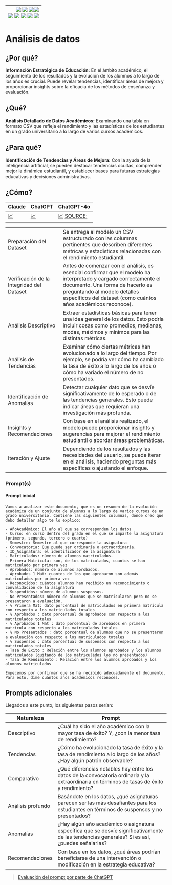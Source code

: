 <div align=right>

|[![](https://img.shields.io/badge/-Inicio-FFF?style=flat&logo=Emlakjet&logoColor=black)](/README.md) [![](https://img.shields.io/badge/-Introducción-FFF?style=flat&logo=abbrobotstudio&logoColor=black)](/documentos/intro.md) [![](https://img.shields.io/badge/-Panorámica-FFF?style=flat&logo=openstreetmap&logoColor=black)](/documentos/panoramica.md)[![](https://img.shields.io/badge/-Modelos_de_lenguaje-FFF?style=flat&logo=LiveChat&logoColor=black)](/documentos/LLMs.md)<br>  [![](https://img.shields.io/badge/-Prompts-FFF?style=flat&logo=Proton&logoColor=black)](/documentos/prompts/README.md) [![](https://img.shields.io/badge/-Ing,_de_prompts-FFF?style=flat&logo=googleearthengine&logoColor=black)](/documentos/ingenieriaDePrompts/README.md) [![](https://img.shields.io/badge/-Patrones-FFF?style=flat&logo=textpattern&logoColor=black)](/documentos/ingenieriaDePrompts/patrones/README.md) [![](https://img.shields.io/badge/8vP-FFF?style=flat&logo=v8&logoColor=black)](/documentos/prompts/mejoresPracticas/8virtudesDelPrompting.md) [![](https://img.shields.io/badge/-Casos_de_uso-FFF?style=flat&logo=gitbook&logoColor=black)](/documentos/casosDeUso/README.md)|
|-:|

</div>

# Análisis de datos

## ¿Por qué?

**Información Estratégica de Educación:** En el ámbito académico, el seguimiento de los resultados y la evolución de los alumnos a lo largo de los años es crucial. Puede revelar tendencias, identificar áreas de mejora y proporcionar insights sobre la eficacia de los métodos de enseñanza y evaluación.

## ¿Qué?

**Análisis Detallado de Datos Académicos:** Examinando una tabla en formato CSV que refleja el rendimiento y las estadísticas de los estudiantes en un grado universitario a lo largo de varios cursos académicos.

## ¿Para qué?

**Identificación de Tendencias y Áreas de Mejora:** Con la ayuda de la inteligencia artificial, se pueden destacar tendencias ocultas, comprender mejor la dinámica estudiantil, y establecer bases para futuras estrategias educativas y decisiones administrativas.

## ¿Cómo?

|Claude|ChatGPT|ChatGPT-4o|
|-|-|-|
[📈](https://claude.ai/chat/939c89f2-806c-46d0-8f83-261e880aaeec)|[📈](https://chat.openai.com/share/e91a8a36-72c7-4d9e-9222-984ebae2b7bb)|[📈](https://chat.openai.com/share/43a6ab99-511d-40e2-b275-12381b7a5987) [SOURCE:](https://chatgpt.com/c/8e8d9347-ad80-40a5-94fc-1528e8213f75)

|||
|-|-|
Preparación del Dataset|Se entrega al modelo un CSV estructurado con las columnas pertinentes que describen diferentes métricas y estadísticas relacionadas con el rendimiento estudiantil.
Verificación de la Integridad del Dataset|Antes de comenzar con el análisis, es esencial confirmar que el modelo ha interpretado y cargado correctamente el documento. Una forma de hacerlo es preguntando al modelo detalles específicos del dataset (como cuántos años académicos reconoce).
Análisis Descriptivo|Extraer estadísticas básicas para tener una idea general de los datos. Esto podría incluir cosas como promedios, medianas, modas, máximos y mínimos para las distintas métricas.
Análisis de Tendencias|Examinar cómo ciertas métricas han evolucionado a lo largo del tiempo. Por ejemplo, se podría ver cómo ha cambiado la tasa de éxito a lo largo de los años o cómo ha variado el número de no presentados.
Identificación de Anomalías|Detectar cualquier dato que se desvíe significativamente de lo esperado o de las tendencias generales. Esto puede indicar áreas que requieran una investigación más profunda.
Insights y Recomendaciones|Con base en el análisis realizado, el modelo puede proporcionar insights y sugerencias para mejorar el rendimiento estudiantil o abordar áreas problemáticas.
Iteración y Ajuste|Dependiendo de los resultados y las necesidades del usuario, se puede iterar en el análisis, haciendo preguntas más específicas o ajustando el enfoque.

### Prompt(s)


#### Prompt inicial

```
Vamos a analizar este documento, que es un resumen de la evolución académica de un conjunto de alumnos a lo largo de varios cursos de un grado universitario. Contiene las siguientes columnas, dónde creo que debo detallar algo te lo explico:

- AñoAcadémico: El año al que se corresponden los datos
- Curso: en curso dentro del grado en el que se imparte la asignatura (primero, segundo, tercero o cuarto)
- Semestre: Semestre al que corresponde la asignatura
- Convocatoria: Que puede ser ordinaria o extraordinaria. 
- ID_Asignatura: el identificador de la asignatura 
- Matriculados: número de alumnos matriculados.
- Primera Matricula: son, de los matriculados, cuantos se han matriculado por primera vez
- Aprobados: número de alumnos aprobados.
- Aprobados 1 Mat: cuantos de los que aprobaron son además matriculados por primera vez
- Reconocidos: cuántos alumnos han recibido un reconocimiento o convalidación de la asignatura
- Suspendidos: número de alumnos suspensos.
- No Presentados: número de alumnos que se matricularon pero no se presentaron a evaluación.
- % Primera Mat: dato porcentual de matriculados en primera matrícula con respecto a los matriculados totales 
- % Aprobados : dato porcentual de aprobados con respecto a los matriculados totales
- % Aprobados 1 Mat : dato porcentual de aprobados en primera matrícula con respecto a los matriculados totales
- % No Presentados : dato porcentual de alumnos que no se presentaron a evaluación con respecto a los matriculados totales
- % Suspensos : dato porcentual de suspensos con respecto a los matriculados totales
- Tasa de Exito : Relación entre los alumnos aprobados y los alumnos matriculados (quitando de los matriculados los no presentados)
- Tasa de Rendimiento : Relación entre los alumnos aprobados y los alumnos matriculados

Empecemos por confirmar que se ha recibido adecuadamente el documento. Para esto, dime cuántos años académicos reconoces.
```

## Prompts adicionales

Llegados a este punto, los siguientes pasos serían:

|Naturaleza|Prompt|
|-|-|
Descriptivo|¿Cuál ha sido el año académico con la mayor tasa de éxito? Y, ¿con la menor tasa de rendimiento?
Tendencias|¿Cómo ha evolucionado la tasa de éxito y la tasa de rendimiento a lo largo de los años? ¿Hay algún patrón observable?
Comparativo|¿Qué diferencias notables hay entre los datos de la convocatoria ordinaria y la extraordinaria en términos de tasas de éxito y rendimiento?
Análisis profundo|Basándote en los datos, ¿qué asignaturas parecen ser las más desafiantes para los estudiantes en términos de suspensos y no presentados?
Anomalías|¿Hay algún año académico o asignatura específica que se desvíe significativamente de las tendencias generales? Si es así, ¿puedes señalarlas?
Recomendaciones|Con base en los datos, ¿qué áreas podrían beneficiarse de una intervención o modificación en la estrategia educativa?

> [Evaluación del prompt por parte de ChatGPT](analisisDeDatosEvaluacionPrompt.md)
